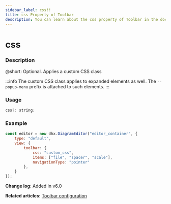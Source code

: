 ```yaml
---
sidebar_label: css!!
title: css Property of Toolbar
description: You can learn about the css property of Toolbar in the documentation of the DHTMLX JavaScript Diagram library. Browse developer guides and API reference, try out code examples and live demos, and download a free 30-day evaluation version of DHTMLX Diagram.
---
```


# css

### Description

@short: Optional. Applies a custom CSS class

:::info
The custom CSS class applies to expanded elements as well. The `--popup-menu` prefix is attached to such elements.
:::

### Usage

~~~js
css?: string;
~~~

### Example

~~~js {5}
const editor = new dhx.DiagramEditor("editor_container", {
    type: "default",
    view: {
        toolbar: {
            css: "custom_css",
            items: ["file", "spacer", "scale"],
            navigationType: "pointer"
        },
    }
});
~~~

**Change log**: Added in v6.0

**Related articles:**  [Toolbar configuration](guides/diagram_editor/toolbar.md)
